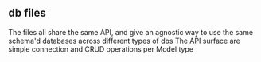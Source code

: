 ## db files

The files all share the same API, and give an agnostic way to use the same schema'd databases across different types of dbs
The API surface are simple connection and CRUD operations per Model type